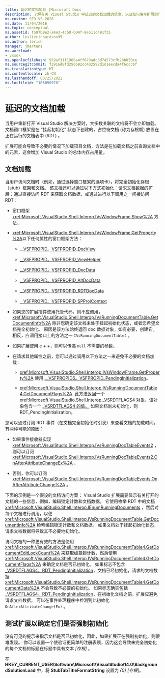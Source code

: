 ```yaml
---
title: 延迟的文档加载 |Microsoft Docs
description: 了解有关 Visual Studio 中延迟的文档加载的信息，以及如何编写扩展的代码，使其不在加载文档之前查询文档中的元素。
ms.custom: SEO-VS-2020
ms.date: 11/04/2016
ms.topic: conceptual
ms.assetid: fb07b8e2-a4e3-4cb0-b04f-8eb11c491f35
author: leslierichardson95
ms.author: lerich
manager: jmartens
ms.workload:
- vssdk
ms.openlocfilehash: 959af31f1986a4ff670adc5d74573cfb2bb850ce
ms.sourcegitcommit: f2916d8fd296b92cc402597d1d1eecda4f6cccbf
ms.translationtype: MT
ms.contentlocale: zh-CN
ms.lasthandoff: 03/25/2021
ms.locfileid: "105090978"
---
```

# <a name="delayed-document-loading"></a>延迟的文档加载

当用户重新打开 Visual Studio 解决方案时，大多数关联的文档将不会立即加载。 文档窗口框架是在 "挂起初始化" 状态下创建的，占位符文档 (称为存根帧) 放置在正在运行的文档表中 (RDT) 。

扩展可能会导致不必要的情况下加载项目文档，方法是在加载文档之前查询文档中的元素，这会增加 Visual Studio 的总体内存占用量。

## <a name="document-loading"></a>文档加载

当用户访问文档时（例如，通过选择窗口框架的选项卡），将完全初始化存根（stub）框架和文档。 该文档还可以通过以下方式初始化：请求文档数据的扩展：通过直接访问 RDT 来获取文档数据，或通过进行以下调用之一间接访问 RDT：

- 窗口框架 <xref:Microsoft.VisualStudio.Shell.Interop.IVsWindowFrame.Show%2A> 方法。

- <xref:Microsoft.VisualStudio.Shell.Interop.IVsWindowFrame.GetProperty%2A>以下任何属性的窗口框架方法：

  - [__VSFPROPID。VSFPROPID_DocView](<xref:Microsoft.VisualStudio.Shell.Interop.__VSFPROPID.VSFPROPID_DocView>)

  - [__VSFPROPID。VSFPROPID_ViewHelper](<xref:Microsoft.VisualStudio.Shell.Interop.__VSFPROPID.VSFPROPID_ViewHelper>)

  - [__VSFPROPID。VSFPROPID_DocData](<xref:Microsoft.VisualStudio.Shell.Interop.__VSFPROPID.VSFPROPID_DocData>)

  - [__VSFPROPID。VSFPROPID_AltDocData](<xref:Microsoft.VisualStudio.Shell.Interop.__VSFPROPID.VSFPROPID_AltDocData>)

  - [__VSFPROPID。VSFPROPID_RDTDocData](<xref:Microsoft.VisualStudio.Shell.Interop.__VSFPROPID.VSFPROPID_RDTDocData>)

  - [__VSFPROPID。VSFPROPID_SPProjContext](<xref:Microsoft.VisualStudio.Shell.Interop.__VSFPROPID.VSFPROPID_SPProjContext>)

- 如果您的扩展插件使用托管代码，则不应调用， <xref:Microsoft.VisualStudio.Shell.Interop.IVsRunningDocumentTable.GetDocumentInfo%2A> 除非您确定该文档未处于挂起初始化状态，或者您希望文档完全初始化。 原因是该方法始终返回 doc 数据对象，如有必要，创建它。 相反，应调用接口上的方法之一 `IVsRunningDocumentTable4` 。

- 如果扩展使用 c + +，则可以传递 `null` 不需要的参数。

- 在请求其他属性之前，您可以通过调用以下方法之一来避免不必要的文档加载：

  - <xref:Microsoft.VisualStudio.Shell.Interop.IVsWindowFrame.GetProperty%2A> 使用 [__VSFPROPID6。VSFPROPID_PendingInitialization](<xref:Microsoft.VisualStudio.Shell.Interop.__VSFPROPID6.VSFPROPID_PendingInitialization>)。

  - <xref:Microsoft.VisualStudio.Shell.Interop.IVsRunningDocumentTable4.GetDocumentFlags%2A>. 此方法返回一个 <xref:Microsoft.VisualStudio.Shell.Interop._VSRDTFLAGS4> 对象，该对象包含一个 [_VSRDTFLAGS4 的值。](<xref:Microsoft.VisualStudio.Shell.Interop._VSRDTFLAGS4.RDT_PendingInitialization>) 如果文档尚未初始化，则 RDT_PendingInitialization。

您可以通过订阅 RDT 事件（在文档完全初始化时引发）来查看文档的加载时间。 有两种可能的原因：

- 如果事件接收器实现 <xref:Microsoft.VisualStudio.Shell.Interop.IVsRunningDocTableEvents2> ，则可以订阅 <xref:Microsoft.VisualStudio.Shell.Interop.IVsRunningDocTableEvents2.OnAfterAttributeChangeEx%2A> 、

- 否则，你可以订阅 <xref:Microsoft.VisualStudio.Shell.Interop.IVsRunningDocTableEvents.OnAfterAttributeChange%2A> 。

下面的示例是一个假设的文档访问方案： Visual Studio 扩展需要显示有关打开的文档的一些信息，例如，编辑锁定计数和文档数据。 它使用枚举 RDT 中的文档 <xref:Microsoft.VisualStudio.Shell.Interop.IEnumRunningDocuments> ，然后对每个文档进行调用，以便 <xref:Microsoft.VisualStudio.Shell.Interop.IVsRunningDocumentTable.GetDocumentInfo%2A> 检索编辑锁定计数和文档数据。 如果文档处于挂起初始化状态，请求文档数据将导致其不必要地初始化。

访问文档的一种更有效的方法是使用 <xref:Microsoft.VisualStudio.Shell.Interop.IVsRunningDocumentTable4.GetDocumentEditLockCount%2A> 来获取编辑锁计数，然后使用 <xref:Microsoft.VisualStudio.Shell.Interop.IVsRunningDocumentTable4.GetDocumentFlags%2A> 来确定文档是否已初始化。 如果标志不包含 [_VSRDTFLAGS4。RDT_PendingInitialization](<xref:Microsoft.VisualStudio.Shell.Interop._VSRDTFLAGS4.RDT_PendingInitialization>)，文档已经初始化，请求的文档数据 <xref:Microsoft.VisualStudio.Shell.Interop.IVsRunningDocumentTable4.GetDocumentData%2A> 不会导致不必要的初始化。 如果标志确实包括 [_VSRDTFLAGS4。RDT_PendingInitialization](<xref:Microsoft.VisualStudio.Shell.Interop._VSRDTFLAGS4.RDT_PendingInitialization>)，在初始化文档之前，扩展应避免请求文档数据。 可以在事件处理程序中检测到此初始化 `OnAfterAttributeChange(Ex)` 。

## <a name="test-extensions-to-see-if-they-force-initialization"></a>测试扩展以确定它们是否强制初始化

没有可见的提示来指示文档是否已初始化，因此，如果扩展正在强制初始化，则很难发现。 你可以设置一个使验证更简单的注册表项，因为这会导致未完全初始化的每个文档的标题在标题中具有文本 *[存根]* 。

在 **HKEY_CURRENT_USER\Software\Microsoft\VisualStudio\14.0\BackgroundSolutionLoad** 中，将 **StubTabTitleFormatString** 设置为 *{0} [存根]*。
